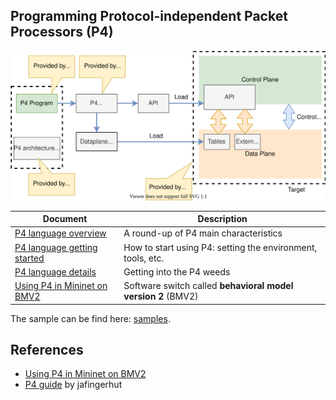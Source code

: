 
## Programming Protocol-independent Packet Processors (P4)


![pgm-target-via-p4](images/pgm-target-via-p4.svg)


|Document|Description|
|--------|-----------|
|[P4 language overview](p4-language-overview.md)|A round-up of P4 main characteristics|
|[P4 language getting started](p4-language-getting-started.md)| How to start using P4: setting the environment, tools, etc.|
|[P4 language details](p4-language-details.md)| Getting into the P4 weeds|
|[Using P4 in Mininet on BMV2](samples/bmv2.md)| Software switch called **behavioral model version 2** (BMV2)|

The sample can be find here: [samples](P4/samples).

## References

- [Using P4 in Mininet on BMV2](samples/bmv2.md)
- [P4 guide](https://github.com/jafingerhut/p4-guide) by jafingerhut